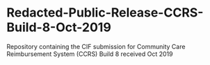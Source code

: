 # Redacted-Public-Release-CCRS-Build-8-Oct-2019
Repository containing the CIF submission for Community Care Reimbursement System (CCRS) Build 8 received Oct 2019
